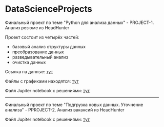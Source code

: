 # DataScienceProjects

Финальный проект по теме "Python для анализа данных" - PROJECT-1. Анализ резюме из HeadHunter

Проект состоит из четырёх частей:
+ базовый анализ структуры данных
+ преобразование данных
+ разведывательный анализ
+ очистка данных

Ссылка на данные: [тут](https://drive.google.com/file/d/1z5vLEo_40Et6NT5rcpkZ19WjYyy5-gNi/view?usp=sharing "Google drive") 

Файлы с графиками находятся: [тут](https://github.com/enthropie/DataScienceProjects/tree/master/plotly "Git Hub") 



Файл Jupiter notebook с решениями: [тут](https://github.com/enthropie/DataScienceProjects/blob/master/Project-1.%20HH.%20Sokolova%20Elena.ipynb "ipynb файл")

----------------------------

Финальный проект по теме "Подгрузка новых данных. Уточнение анализа" - PPROJECT-2. Анализ вакансий из HeadHunter

Файл Jupiter notebook с решениями: [тут](https://github.com/enthropie/DataScienceProjects/blob/588348d1c8381d27e798385a2f270d1a830c374e/Project_2_%20Sokolova%20Elena_final.ipynb)                                            
                      
